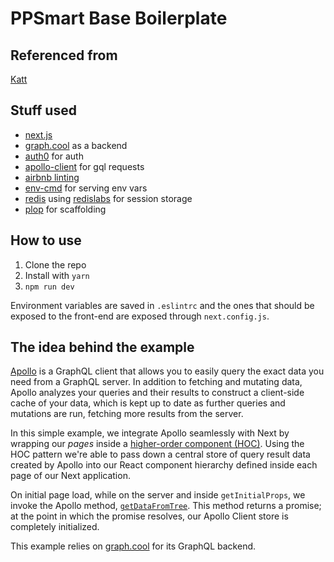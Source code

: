 # PPSmart Base Boilerplate

## Referenced from
[Katt](https://github.com/KATT/next-with-apollo-airbnb-auth0-graphcool)

## Stuff used

* [next.js](https://zeit.co/blog/next)
* [graph.cool](https://graph.cool) as a backend
* [auth0](https://auth0.com) for auth
* [apollo-client](https://github.com/apollographql/apollo-client) for gql requests
* [airbnb linting](https://github.com/airbnb/javascript)
* [env-cmd](https://github.com/toddbluhm/env-cmd) for serving env vars
* [redis](https://redis.io) using [redislabs](https://redislabs.com) for session storage
* [plop](https://github.com/amwmedia/plop) for scaffolding

## How to use

1. Clone the repo
2. Install with `yarn`
3. `npm run dev`

Environment variables are saved in `.eslintrc` and the ones that should be exposed to the front-end are exposed through `next.config.js`.

## The idea behind the example

[Apollo](http://dev.apollodata.com) is a GraphQL client that allows you to easily query the exact data you need from a GraphQL server. In addition to fetching and mutating data, Apollo analyzes your queries and their results to construct a client-side cache of your data, which is kept up to date as further queries and mutations are run, fetching more results from the server.

In this simple example, we integrate Apollo seamlessly with Next by wrapping our *pages* inside a [higher-order component (HOC)](https://facebook.github.io/react/docs/higher-order-components.html). Using the HOC pattern we're able to pass down a central store of query result data created by Apollo into our React component hierarchy defined inside each page of our Next application.

On initial page load, while on the server and inside `getInitialProps`, we invoke the Apollo method,  [`getDataFromTree`](http://dev.apollodata.com/react/server-side-rendering.html#getDataFromTree). This method returns a promise; at the point in which the promise resolves, our Apollo Client store is completely initialized.

This example relies on [graph.cool](https://www.graph.cool) for its GraphQL backend.

